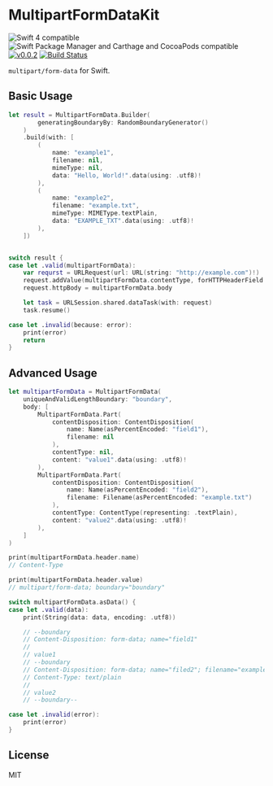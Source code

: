 MultipartFormDataKit
====================

![Swift 4 compatible](https://img.shields.io/badge/Swift%20version-4-green.svg)
![Swift Package Manager and Carthage and CocoaPods compatible](https://img.shields.io/badge/SPM%20%7C%20Carthage%20%7C%20CocoaPods-compatible-green.svg)
[![v0.0.2](https://img.shields.io/badge/version-0.0.1-blue.svg)](https://github.com/Kuniwak/MultipartFormData/releases)
[![Build Status](https://www.bitrise.io/app/8c05b2758bfbf0d8/status.svg?token=vqY7qlmU6qeCPZ17EX7vRA&branch=master)](https://www.bitrise.io/app/8c05b2758bfbf0d8)


`multipart/form-data` for Swift.


Basic Usage
-----------

```swift
let result = MultipartFormData.Builder(
        generatingBoundaryBy: RandomBoundaryGenerator()
    )
    .build(with: [
        (
            name: "example1",
            filename: nil,
            mimeType: nil,
            data: "Hello, World!".data(using: .utf8)!
        ),
        (
            name: "example2",
            filename: "example.txt",
            mimeType: MIMEType.textPlain,
            data: "EXAMPLE_TXT".data(using: .utf8)!
        ),
    ])


switch result {
case let .valid(multipartFormData):
    var requrst = URLRequest(url: URL(string: "http://example.com")!)
    request.addValue(multipartFormData.contentType, forHTTPHeaderField: "Content-Type")
    request.httpBody = multipartFormData.body

    let task = URLSession.shared.dataTask(with: request)
    task.resume()

case let .invalid(because: error):
    print(error)
    return
}
```



Advanced Usage
--------------

```swift
let multipartFormData = MultipartFormData(
    uniqueAndValidLengthBoundary: "boundary",
    body: [
        MultipartFormData.Part(
            contentDisposition: ContentDisposition(
                name: Name(asPercentEncoded: "field1"),
                filename: nil
            ),
            contentType: nil,
            content: "value1".data(using: .utf8)!
        ),
        MultipartFormData.Part(
            contentDisposition: ContentDisposition(
                name: Name(asPercentEncoded: "field2"),
                filename: Filename(asPercentEncoded: "example.txt")
            ),
            contentType: ContentType(representing: .textPlain),
            content: "value2".data(using: .utf8)!
        ),
    ]
)

print(multipartFormData.header.name)
// Content-Type

print(multipartFormData.header.value)
// multipart/form-data; boundary="boundary"

switch multipartFormData.asData() {
case let .valid(data):
    print(String(data: data, encoding: .utf8))

    // --boundary
    // Content-Disposition: form-data; name="field1"
    // 
    // value1
    // --boundary
    // Content-Disposition: form-data; name="filed2"; filename="example.txt"
    // Content-Type: text/plain
    // 
    // value2
    // --boundary--

case let .invalid(error):
    print(error)
}
```


License
-------

MIT
